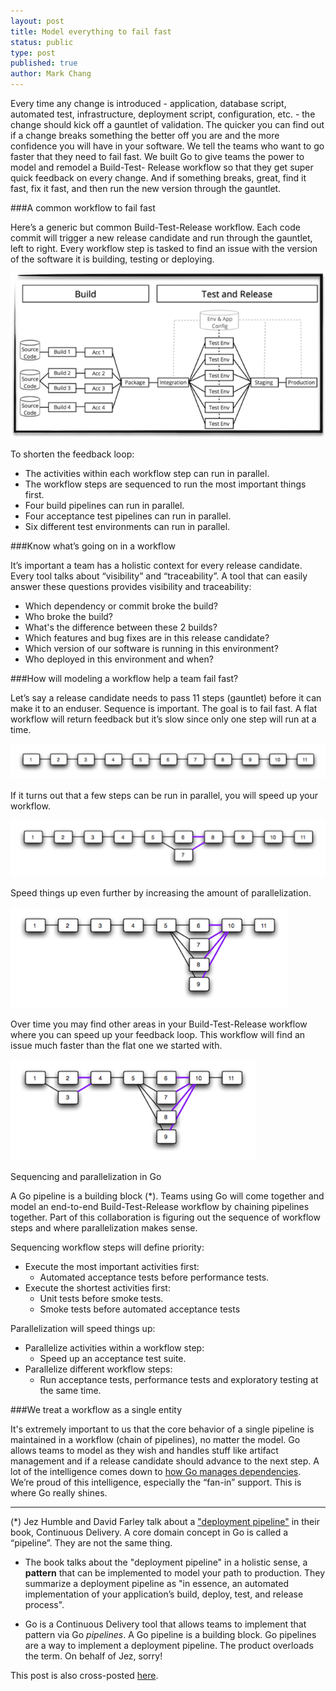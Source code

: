 ```yaml
---
layout: post
title: Model everything to fail fast
status: public
type: post
published: true
author: Mark Chang
---
```



Every time any change is introduced - application, database script, automated test, infrastructure, deployment script, configuration, etc. - the change should kick off a gauntlet of validation. The quicker you can find out if a change breaks something the better off you are and the more confidence you will have in your software. We tell the teams who want to go faster that they need to fail fast. We built Go to give teams the power to model and remodel a Build-Test- Release workflow so that they get super quick feedback on every change. And if something breaks, great, find it fast, fix it fast, and then run the new version through the gauntlet.


###A common workflow to fail fast

Here’s a generic but common Build-Test-Release workflow. Each code commit will trigger a new release candidate and run through the gauntlet, left to right. Every workflow step is tasked to find an issue with the version of the software it is building, testing or deploying.

![](/assets/images/blog/mark-failfast1.png)

To shorten the feedback loop:

* The activities within each workflow step can run in parallel.
* The workflow steps are sequenced to run the most important things first.
* Four build pipelines can run in parallel.
* Four acceptance test pipelines can run in parallel.
* Six different test environments can run in parallel.


###Know what’s going on in a workflow


It’s important a team has a holistic context for every release candidate. Every tool talks about “visibility” and “traceability”. A tool that can easily answer these questions provides visibility and traceability:

* Which dependency or commit broke the build?
* Who broke the build?
* What's the difference between these 2 builds?
* Which features and bug fixes are in this release candidate?
* Which version of our software is running in this environment?
* Who deployed in this environment and when?


###How will modeling a workflow help a team fail fast?

Let’s say a release candidate needs to pass 11 steps (gauntlet) before it can make it to an enduser. Sequence is important. The goal is to fail fast. A flat workflow will return feedback but it’s slow since only one step will run at a time.

![](/assets/images/blog/mark-failfast2.png)

If it turns out that a few steps can be run in parallel, you will speed up your workflow.

![](/assets/images/blog/mark-failfast3.png)

Speed things up even further by increasing the amount of parallelization.

![](/assets/images/blog/mark-failfast4.png)

Over time you may find other areas in your Build-Test-Release workflow where you can speed up your feedback loop. This workflow will find an issue much faster than the flat one we started with.

![](/assets/images/blog/mark-failfast5.png)


Sequencing and parallelization in Go

A Go pipeline is a building block (*). Teams using Go will come together and model an end-to-end Build-Test-Release workflow by chaining pipelines together. Part of this collaboration is figuring out the sequence of workflow steps and where parallelization makes sense.

Sequencing workflow steps will define priority:

* Execute the most important activities first:
   * Automated acceptance tests before performance tests.
* Execute the shortest activities first:
   * Unit tests before smoke tests.
   * Smoke tests before automated acceptance tests

Parallelization will speed things up:

* Parallelize activities within a workflow step:
   * Speed up an acceptance test suite.
* Parallelize different workflow steps:
   * Run acceptance tests, performance tests and exploratory testing at the same time.



###We treat a workflow as a single entity

It's extremely important to us that the core behavior of a single pipeline is maintained in a workflow (chain of pipelines), no matter the model. Go allows teams to model as they wish and handles stuff like artifact management and if a release candidate should advance to the next step. A lot of the intelligence comes down to [how Go manages dependencies](http://support.thoughtworks.com/entries/22229668-Go-s-Dependency-Management). We’re proud of this intelligence, especially the “fan-in” support. This is where Go really shines.


----------
(*) Jez Humble and David Farley talk about a ["deployment pipeline"](http://www.informit.com/articles/article.aspx?p=1621865) in their book, Continuous Delivery. A core domain concept in Go is called a “pipeline”. They are not the same thing.

* The book talks about the "deployment pipeline" in a holistic sense, a **pattern** that can be implemented to model your path to production. They summarize a deployment pipeline as "in essence, an automated implementation of your application’s build, deploy, test, and release process".

* Go is a Continuous Delivery tool that allows teams to implement that pattern via Go *pipelines*. A Go pipeline is a building block. Go pipelines are a way to implement a deployment pipeline. The product overloads the term. On behalf of Jez, sorry! 



<div class="highlight">This post is also cross-posted <a href="http://www.thoughtworks.com/insights/blog/model-everything-fail-fast">here</a>.</div>
